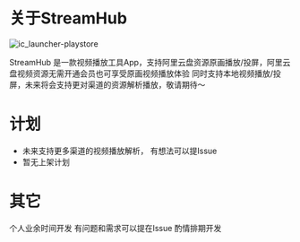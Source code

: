 # 关于StreamHub
![ic_launcher-playstore](https://github.com/user-attachments/assets/6a47479c-6fb0-4c0a-a8b4-e8c7261c8376)

StreamHub 是一款视频播放工具App，支持阿里云盘资源原画播放/投屏，阿里云盘视频资源无需开通会员也可享受原画视频播放体验
同时支持本地视频播放/投屏，未来将会支持更对渠道的资源解析播放，敬请期待～


# 计划
- 未来支持更多渠道的视频播放解析， 有想法可以提Issue
- 暂无上架计划 

# 其它
个人业余时间开发 有问题和需求可以提在Issue 酌情排期开发
